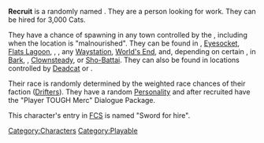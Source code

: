 **Recruit** is a randomly named [](Generic_Recruits.md). They are a person looking for
work. They can be hired for 3,000 Cats.

They have a chance of spawning in any town controlled by the [](03%20-%20Projects%20&%20Wikis/Kenshi/Kenshi%20Wiki/Kenshi%20Wiki%20Template/United_Cities.md), including when the location is
"malnourished". They can be found in [](Black_Scratch.md), [Eyesocket](Eyesocket.md "wikilink"),
[Flats Lagoon](Flats_Lagoon.md "wikilink"), [](Slave_Markets.md), [](Smugglers_Bar.md), any [Waystation](Waystation.md "wikilink"),
[World's End](World's_End.md "wikilink"), and, depending on certain [](World_States.md), in [Bark](Bark.md "wikilink"), [](Blister_Hill.md), [Clownsteady](Clownsteady.md "wikilink"),
or [Sho-Battai](Sho-Battai.md "wikilink"). They can also be found in
locations controlled by [Deadcat](Deadcat.md "wikilink") or [](03%20-%20Projects%20&%20Wikis/Kenshi/Kenshi%20Wiki/Kenshi%20Wiki%20Template/Empire_Peasants.md).

Their race is randomly determined by the weighted race chances of their
faction ([Drifters](Drifters.md "wikilink")). They have a random
[Personality](Personality.md "wikilink") and after recruited have the
"Player TOUGH Merc" Dialogue Package.

This character's entry in [FCS](Forgotten_Construction_Set.md "wikilink")
is named "Sword for hire".

[Category:Characters](Category:Characters "wikilink")
[Category:Playable](Category:Playable "wikilink")